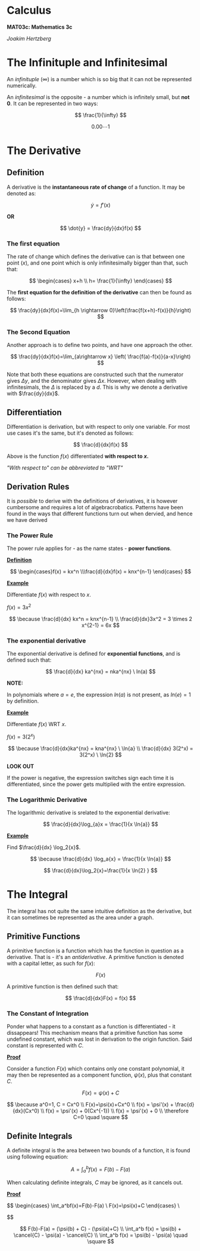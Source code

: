 # Calculus

**MAT03c: Mathematics 3c**

*Joakim Hertzberg*

# The Infinituple and Infinitesimal

An *infinituple* ($\infty$) is a number which is so big that it can not be represented numerically.

An *infinitesimal* is the opposite - a number which is infinitely small, but **not 0**. It can be represented in two ways:

$$
\frac{1}{\infty}
$$

$$
0.00 \cdots 1
$$

# The Derivative

## Definition

A derivative is the **instantaneous rate of change** of a function. It may be denoted as:

$$
\dot{y} = f'(x) 
$$

**OR**

$$
\dot{y} = \frac{dy}{dx}f(x)
$$

### The first equation

The rate of change which defines the derivative can is that between one point $(x)$, and one point which is only infinitesimally bigger than that, such that:

$$
\begin{cases} x+h \\ h= \frac{1}{\infty} \end{cases}
$$

The **first equation for the definition of the derivative** can then be found as follows:

$$
\frac{dy}{dx}f(x)=\lim_{h \rightarrow 0}\left(\frac{f(x+h)-f(x)}{h}\right)
$$

### The Second Equation

Another approach is to define two points, and have one approach the other.

$$
\frac{dy}{dx}f(x)=\lim_{a\rightarrow x} \left( \frac{f(a)-f(x)}{a-x}\right)
$$

Note that both these equations are constructed such that the numerator gives $\Delta y$, and the denominator gives $\Delta x$. However, when dealing with infinitesimals, the $\Delta$ is replaced by a $d$. This is why we denote a derivative with $\frac{dy}{dx}$.

## Differentiation

Differentiation is derivation, but with respect to only one variable. For most use cases it's the same, but it's denoted as follows:

$$
\frac{d}{dx}f(x)
$$

Above is the function $f(x)$ differentiated **with respect to $x$.**

*"With respect to" can be abbreviated to "WRT"*

## Derivation Rules

It is *possible* to derive with the definitions of derivatives, it is however cumbersome and requires a lot of algebracrobatics. Patterns have been found in the ways that different functions turn out when dervied, and hence we have derived

### The Power Rule

The power rule applies for - as the name states - **power functions**.

**<u>Definition</u>**

$$
\begin{cases}f(x) = kx^n \\\frac{d}{dx}f(x) = knx^{n-1} \end{cases}
$$

**<u>Example</u>**

Differentiate $f(x)$ with respect to $x$.

$f(x) = 3x^2$

$$
\because \frac{d}{dx} kx^n = knx^{n-1} \\ \frac{d}{dx}3x^2 = 3 \times 2 x^{2-1} = 6x
$$

### The exponential derivative

The exponential derivative is defined for **exponential functions**, and is defined such that:

$$
\frac{d}{dx} ka^{nx} = nka^{nx} \ ln(a)
$$

**NOTE:**

In polynomials where $a=e$, the expression $ln(a)$ is not present, as $ln(e) = 1$ by definition.

**<u>Example</u>**

Differentiate $f(x)$ WRT $x$.

$f(x) = 3(2^x)$ 

$$
\because \frac{d}{dx}ka^{nx} = kna^{nx} \ \ln{a} \\ \frac{d}{dx} 3(2^x) = 3(2^x) \ \ln{2}
$$

**LOOK OUT**

If the power is negative, the expression switches sign each time it is differentiated, since the power gets multiplied with the entire expression.

### The Logarithmic Derivative

The logarithmic derivative is srelated to the exponential derivative:

$$
\frac{d}{dx}\log_{a}x = \frac{1}{x \ln{a}}
$$

**<u>Example</u>**

Find $\frac{d}{dx} \log_2{x}$.

$$
\because \frac{d}{dx} \log_a{x} = \frac{1}{x \ln{a}}
$$

$$
\frac{d}{dx}\log_2{x}=\frac{1}{x \ln{2} }
$$

# The Integral

The integral has not quite the same intuitive definition as the derivative, but it can sometimes be represented as the area under a graph.

## Primitive Functions

A primitive function is a function which has the function in question as a derivative. That is - it's an *antiderivative*. A primitive function is denoted with a capital letter, as such for $f(x)$:

$$
F(x)
$$

A primitive function is then defined such that:

$$
\frac{d}{dx}F(x) = f(x)
$$

### The Constant of Integration

Ponder what happens to a constant as a function is differentiated - it dissappears! This mechanism means that a primitive function has some undefined constant, which was lost in derivation to the origin function. Said constant is represented with $C$.

**<u>Proof</u>**

Consider a function $F(x)$ which contains only one constant polynomial, it may then be represented as a component function, $\psi(x)$, plus that constant $C$.

$$
F(x)=\psi(x)+C
$$

$$
\because a^0=1, C = Cx^0 \\
F(x)=\psi(x)+Cx^0 \\
f(x) = \psi'(x) + \frac{d}{dx}(Cx^0) \\
f(x) = \psi'(x) + 0(Cx^{-1}) \\
f(x) = \psi'(x) + 0 \\
\therefore C=0  \quad \square
$$

## Definite Integrals

A definite integral is the area between two bounds of a function, it is found using following equation:

$$
A = \int_a^b f(x) = F(b) - F(a)
$$

When calculating definite integrals, $C$ may be ignored, as it cancels out.

**<u>Proof</u>**

$$
\begin{cases}
\int_a^bf(x)=F(b)-F(a) \\
F(x)=\psi(x)+C
\end{cases} \\

$$

$$
F(b)-F(a) = (\psi(b) + C) - (\psi(a)+C) \\
\int_a^b f(x) = \psi(b) + \cancel{C} - \psi(a) - \cancel{C} \\
\int_a^b f(x) = \psi(b) - \psi(a) \quad \square
$$



